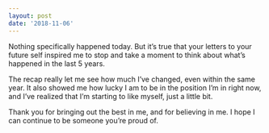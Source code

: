 ```yaml
---
layout: post
date: '2018-11-06'
---
```


Nothing specifically happened today. But it’s true that your letters to your future self inspired me to stop and take a moment to think about what’s happened in the last 5 years. 

The recap really let me see how much I’ve changed, even within the same year. It also showed me how lucky I am to be in the position I’m in right now, and I’ve realized that I’m starting to like myself, just a little bit. 

Thank you for bringing out the best in me, and for believing in me. I hope I can continue to be someone you’re proud of.